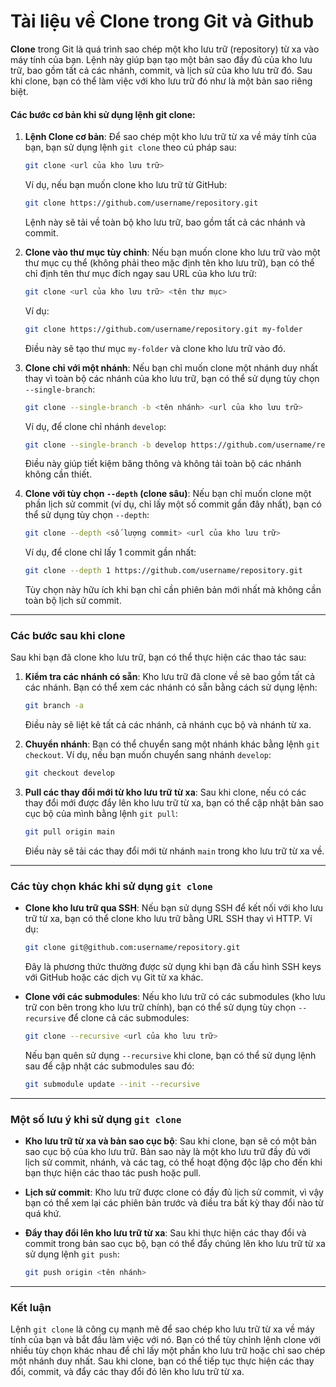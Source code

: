 # Tài liệu về Clone trong Git và Github

**Clone** trong Git là quá trình sao chép một kho lưu trữ (repository) từ xa vào máy tính của bạn. Lệnh này giúp bạn tạo
một bản sao đầy đủ của kho lưu trữ, bao gồm tất cả các nhánh, commit, và lịch sử của kho lưu trữ đó. Sau khi clone, bạn
có thể làm việc với kho lưu trữ đó như là một bản sao riêng biệt.

#### Các bước cơ bản khi sử dụng lệnh **git clone**:

1. **Lệnh Clone cơ bản**:
   Để sao chép một kho lưu trữ từ xa về máy tính của bạn, bạn sử dụng lệnh `git clone` theo cú pháp sau:

   ```bash
   git clone <url của kho lưu trữ>
   ```

   Ví dụ, nếu bạn muốn clone kho lưu trữ từ GitHub:

   ```bash
   git clone https://github.com/username/repository.git
   ```

   Lệnh này sẽ tải về toàn bộ kho lưu trữ, bao gồm tất cả các nhánh và commit.

2. **Clone vào thư mục tùy chỉnh**:
   Nếu bạn muốn clone kho lưu trữ vào một thư mục cụ thể (không phải theo mặc định tên kho lưu trữ), bạn có thể chỉ định
   tên thư mục đích ngay sau URL của kho lưu trữ:

   ```bash
   git clone <url của kho lưu trữ> <tên thư mục>
   ```

   Ví dụ:

   ```bash
   git clone https://github.com/username/repository.git my-folder
   ```

   Điều này sẽ tạo thư mục `my-folder` và clone kho lưu trữ vào đó.

3. **Clone chỉ với một nhánh**:
   Nếu bạn chỉ muốn clone một nhánh duy nhất thay vì toàn bộ các nhánh của kho lưu trữ, bạn có thể sử dụng tùy chọn
   `--single-branch`:

   ```bash
   git clone --single-branch -b <tên nhánh> <url của kho lưu trữ>
   ```

   Ví dụ, để clone chỉ nhánh `develop`:

   ```bash
   git clone --single-branch -b develop https://github.com/username/repository.git
   ```

   Điều này giúp tiết kiệm băng thông và không tải toàn bộ các nhánh không cần thiết.

4. **Clone với tùy chọn `--depth` (clone sâu)**:
   Nếu bạn chỉ muốn clone một phần lịch sử commit (ví dụ, chỉ lấy một số commit gần đây nhất), bạn có thể sử dụng tùy
   chọn `--depth`:

   ```bash
   git clone --depth <số lượng commit> <url của kho lưu trữ>
   ```

   Ví dụ, để clone chỉ lấy 1 commit gần nhất:

   ```bash
   git clone --depth 1 https://github.com/username/repository.git
   ```

   Tùy chọn này hữu ích khi bạn chỉ cần phiên bản mới nhất mà không cần toàn bộ lịch sử commit.

---

### Các bước sau khi clone

Sau khi bạn đã clone kho lưu trữ, bạn có thể thực hiện các thao tác sau:

1. **Kiểm tra các nhánh có sẵn**:
   Kho lưu trữ đã clone về sẽ bao gồm tất cả các nhánh. Bạn có thể xem các nhánh có sẵn bằng cách sử dụng lệnh:

   ```bash
   git branch -a
   ```

   Điều này sẽ liệt kê tất cả các nhánh, cả nhánh cục bộ và nhánh từ xa.

2. **Chuyển nhánh**:
   Bạn có thể chuyển sang một nhánh khác bằng lệnh `git checkout`. Ví dụ, nếu bạn muốn chuyển sang nhánh `develop`:

   ```bash
   git checkout develop
   ```

3. **Pull các thay đổi mới từ kho lưu trữ từ xa**:
   Sau khi clone, nếu có các thay đổi mới được đẩy lên kho lưu trữ từ xa, bạn có thể cập nhật bản sao cục bộ của mình
   bằng lệnh `git pull`:

   ```bash
   git pull origin main
   ```

   Điều này sẽ tải các thay đổi mới từ nhánh `main` trong kho lưu trữ từ xa về.

---

### Các tùy chọn khác khi sử dụng `git clone`

- **Clone kho lưu trữ qua SSH**:
  Nếu bạn sử dụng SSH để kết nối với kho lưu trữ từ xa, bạn có thể clone kho lưu trữ bằng URL SSH thay vì HTTP. Ví dụ:

  ```bash
  git clone git@github.com:username/repository.git
  ```

  Đây là phương thức thường được sử dụng khi bạn đã cấu hình SSH keys với GitHub hoặc các dịch vụ Git từ xa khác.

- **Clone với các submodules**:
  Nếu kho lưu trữ có các submodules (kho lưu trữ con bên trong kho lưu trữ chính), bạn có thể sử dụng tùy chọn
  `--recursive` để clone cả các submodules:

  ```bash
  git clone --recursive <url của kho lưu trữ>
  ```

  Nếu bạn quên sử dụng `--recursive` khi clone, bạn có thể sử dụng lệnh sau để cập nhật các submodules sau đó:

  ```bash
  git submodule update --init --recursive
  ```

---

### Một số lưu ý khi sử dụng `git clone`

- **Kho lưu trữ từ xa và bản sao cục bộ**:
  Sau khi clone, bạn sẽ có một bản sao cục bộ của kho lưu trữ. Bản sao này là một kho lưu trữ đầy đủ với lịch sử commit,
  nhánh, và các tag, có thể hoạt động độc lập cho đến khi bạn thực hiện các thao tác push hoặc pull.

- **Lịch sử commit**:
  Kho lưu trữ được clone có đầy đủ lịch sử commit, vì vậy bạn có thể xem lại các phiên bản trước và điều tra bất kỳ thay
  đổi nào từ quá khứ.

- **Đẩy thay đổi lên kho lưu trữ từ xa**:
  Sau khi thực hiện các thay đổi và commit trong bản sao cục bộ, bạn có thể đẩy chúng lên kho lưu trữ từ xa sử dụng lệnh
  `git push`:

  ```bash
  git push origin <tên nhánh>
  ```

---

### Kết luận

Lệnh `git clone` là công cụ mạnh mẽ để sao chép kho lưu trữ từ xa về máy tính của bạn và bắt đầu làm việc với nó. Bạn có
thể tùy chỉnh lệnh clone với nhiều tùy chọn khác nhau để chỉ lấy một phần kho lưu trữ hoặc chỉ sao chép một nhánh duy
nhất. Sau khi clone, bạn có thể tiếp tục thực hiện các thay đổi, commit, và đẩy các thay đổi đó lên kho lưu trữ từ xa.
